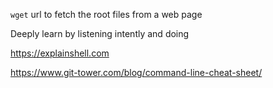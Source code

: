 `wget` url to fetch the root files from a web page

Deeply learn by listening intently and doing 


https://explainshell.com

https://www.git-tower.com/blog/command-line-cheat-sheet/

